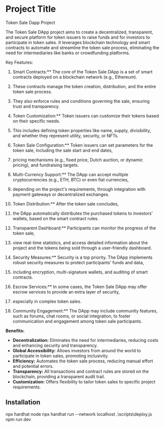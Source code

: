 
# Project Title

Token Sale Dapp Project

The Token Sale DApp project aims to create a decentralized, transparent, and secure platform for token issuers to raise funds and for investors to participate in token sales. 
It leverages blockchain technology and smart contracts to automate and streamline the token sale process, eliminating the need for intermediaries like banks or crowdfunding platforms.

Key Features:

1. Smart Contracts:** The core of the Token Sale DApp is a set of smart contracts deployed on a blockchain network (e.g., Ethereum).
2. These contracts manage the token creation, distribution, and the entire token sale process.
3. They also enforce rules and conditions governing the sale, ensuring trust and transparency.

4. Token Customization:** Token issuers can customize their tokens based on their specific needs.
5. This includes defining token properties like name, supply, divisibility, and whether they represent utility, security, or NFTs.

6. Token Sale Configuration:** Token issuers can set parameters for the token sale, including the sale start and end dates,
7.  pricing mechanisms (e.g., fixed price, Dutch auction, or dynamic pricing), and fundraising targets.

8. Multi-Currency Support:** The DApp can accept multiple cryptocurrencies (e.g., ETH, BTC) or even fiat currencies,
9.  depending on the project's requirements, through integration with payment gateways or decentralized exchanges.

10. Token Distribution:** After the token sale concludes,
11. the DApp automatically distributes the purchased tokens to investors' wallets, based on the smart contract rules.

12. Transparent Dashboard:** Participants can monitor the progress of the token sale,
13. view real-time statistics, and access detailed information about the project and the tokens being sold through a user-friendly dashboard.

14. Security Measures:** Security is a top priority. The DApp implements robust security measures to protect participants' funds and data,
15.  including encryption, multi-signature wallets, and auditing of smart contracts.

16. Escrow Services:** In some cases, the Token Sale DApp may offer escrow services to provide an extra layer of security,
17.  especially in complex token sales.

18. Community Engagement:** The DApp may include community features, such as forums, chat rooms, or social integration, to foster communication and engagement among token sale participants.

**Benefits:**

- **Decentralization:** Eliminates the need for intermediaries, reducing costs and enhancing security and transparency.
- **Global Accessibility:** Allows investors from around the world to participate in token sales, promoting inclusivity.
- **Efficiency:** Automates the token sale process, reducing manual effort and potential errors.
- **Transparency:** All transactions and contract rules are stored on the blockchain, providing a transparent audit trail.
- **Customization:** Offers flexibility to tailor token sales to specific project requirements.


## Installation

npx hardhat node 
npx hardhat run --network localhost .\scripts\deploy.js
npm run dev
